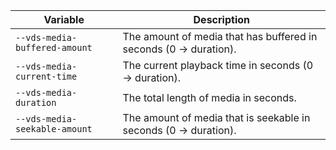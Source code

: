 | Variable                      | Description                                                       |
| ----------------------------- | ----------------------------------------------------------------- |
| `--vds-media-buffered-amount` | The amount of media that has buffered in seconds (0 -> duration). |
| `--vds-media-current-time`    | The current playback time in seconds (0 -> duration).             |
| `--vds-media-duration`        | The total length of media in seconds.                             |
| `--vds-media-seekable-amount` | The amount of media that is seekable in seconds (0 -> duration).  |
